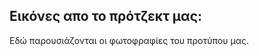  Εικόνες απο το πρότζεκτ μας:
 --------------------------------------------------
 
Εδώ παρουσιάζονται οι φωτοφραφίες του προτύπου μας.
